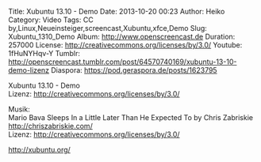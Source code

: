 Title: Xubuntu 13.10 - Demo
Date: 2013-10-20 00:23
Author: Heiko
Category: Video
Tags: CC by,Linux,Neueinsteiger,screencast,Xubuntu,xfce,Demo
Slug: Xubuntu_1310_Demo
Album: http://www.openscreencast.de
Duration: 257000
License: http://creativecommons.org/licenses/by/3.0/
Youtube: 1fHuNYHqv-Y
Tumblr: http://openscreencast.tumblr.com/post/64570740169/xubuntu-13-10-demo-lizenz
Diaspora: https://pod.geraspora.de/posts/1623795

Xubuntu 13.10 - Demo  
Lizenz: <http://creativecommons.org/licenses/by/3.0/>  
  
Musik:  
Mario Bava Sleeps In a Little Later Than He Expected To by Chris Zabriskie
<http://chriszabriskie.com/>  
Lizenz: <http://creativecommons.org/licenses/by/3.0/>  
  
<http://xubuntu.org/>


